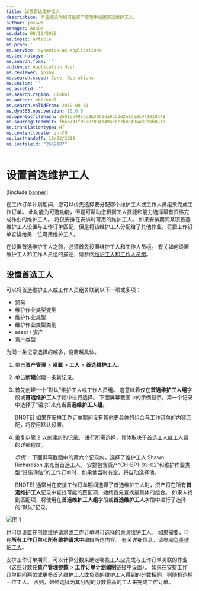 ```yaml
---
title: 设置首选维护工人
description: 本主题说明如何在资产管理中设置首选维护工人。
author: josaw1
manager: AnnBe
ms.date: 08/19/2019
ms.topic: article
ms.prod: ''
ms.service: dynamics-ax-applications
ms.technology: ''
ms.search.form: ''
audience: Application User
ms.reviewer: josaw
ms.search.scope: Core, Operations
ms.custom: ''
ms.assetid: ''
ms.search.region: Global
ms.author: mkirknel
ms.search.validFrom: 2019-08-31
ms.dyn365.ops.version: 10.0.5
ms.openlocfilehash: 3501cb49cbc8b3060da03b3d2e9badc949910a48
ms.sourcegitcommit: fb66731f05207094149a6bc7b8549a4dabbb071a
ms.translationtype: HT
ms.contentlocale: zh-CN
ms.lasthandoff: 10/22/2019
ms.locfileid: "2652187"
---
```

# <a name="set-up-preferred-maintenance-workers"></a>设置首选维护工人

[!include [banner](../../includes/banner.md)]

 

在工作订单计划期间，您可以优先选择要分配哪个维护工人或工作人员组来完成工作订单。 此功能为可选功能，但是可帮助您根据工人技能和能力选择最有资格完成作业的维护工人。 将仅安排在安排时可用的维护工人。 如果安排期间某项首选维护工人设置与工作订单匹配，但是将该维护工人分配给了其他作业，将把工作订单安排给另一位可用维护工人。

在设置首选维护工人之前，必须首先设置维护工人和工作人员组。 有关如何设置维护工人和工作人员组的描述，请参阅[维护工人和工作人员组](../setup-for-objects/workers-and-worker-groups.md)。

## <a name="set-up-preferred-workers"></a>设置首选工人

可以将首选维护工人或工作人员组关联到以下一项或多项：

- 贸易  
- 维护作业类型变型  
- 维护作业类型  
- 维护作业类型类别  
- asset / 资产  
- 资产类型  

为同一条记录选择的越多，设置越具体。

1. 单击**资产管理** > **设置** > **工人** > **首选维护工人**。

2. 单击**新建**创建一条新记录。

3. 首先创建一个“默认”维护工人或工作人员组。 这意味着仅在**首选维护工人组**字段或**首选维护工人**字段中进行选择。 下面屏幕截图中的示例显示，第一个记录中选择了“请求”来充当**首选维护工人组**。

    [!NOTE] 如果在安排工作订单期间没有其他更具体的组合与工作订单的内容匹配，将使用默认设置。

4. 重复步骤 2 以创建新的记录。 进行所需选择，具体取决于首选工人或工人组的详细程度。 

    *示例：* 下面屏幕截图中的第六个记录内，选择了维护工人 Shawn Richardson 来充当首选工人。 安排包含资产“CH-BP1-03-02”和维护作业类型“设施评估”的工作订单时，如果他当时有空，将自动选择他。

    [!NOTE] 通常当在安排工作订单期间选择了首选维护工人时，资产将在所有**首选维护工人**记录中查找可能的匹配项，始终首先查找最具体的组合。 如果未找到匹配项，将使用在**首选维护工人组**字段或**首选维护工人**字段中进行了选择的“默认”记录。

![图 1](media/02-work-order-scheduling.png)

也可以设置在创建维护请求或工作订单时可选择的*负责*维护工人。 如果需要，可在**所有工作订单**和**所有维护请求**中编辑所选内容。 有关详细信息，请参阅[负责维护工人](../setup-for-maintenance-requests/responsible-workers.md)。

安排工作订单期间，可以计算分数来确定哪些工人应完成与工作订单关联的作业（这些分数在**资产管理参数** > **工作订单计划编制**链接中设置）。 如果在安排工作订单期间两位或更多首选维护工人或负责的维护工人得到的分数相同，则随机选择一位工人。 否则，始终选择为其分配的分数最高的工人来完成工作订单。

